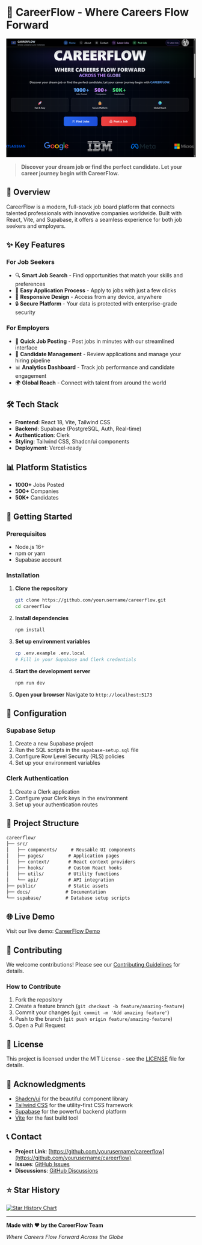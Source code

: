 # 🚀 CareerFlow - Where Careers Flow Forward

![CareerFlow Demo](public/CareerFlow%20demo%20img.png)

> **Discover your dream job or find the perfect candidate. Let your career journey begin with CareerFlow.**

## 🌟 Overview

CareerFlow is a modern, full-stack job board platform that connects talented professionals with innovative companies worldwide. Built with React, Vite, and Supabase, it offers a seamless experience for both job seekers and employers.

## ✨ Key Features

### For Job Seekers
- 🔍 **Smart Job Search** - Find opportunities that match your skills and preferences
- 💼 **Easy Application Process** - Apply to jobs with just a few clicks
- 📱 **Responsive Design** - Access from any device, anywhere
- 🔒 **Secure Platform** - Your data is protected with enterprise-grade security

### For Employers
- 🚀 **Quick Job Posting** - Post jobs in minutes with our streamlined interface
- 👥 **Candidate Management** - Review applications and manage your hiring pipeline
- 📊 **Analytics Dashboard** - Track job performance and candidate engagement
- 🌍 **Global Reach** - Connect with talent from around the world

## 🛠️ Tech Stack

- **Frontend**: React 18, Vite, Tailwind CSS
- **Backend**: Supabase (PostgreSQL, Auth, Real-time)
- **Authentication**: Clerk
- **Styling**: Tailwind CSS, Shadcn/ui components
- **Deployment**: Vercel-ready

## 📊 Platform Statistics

- **1000+** Jobs Posted
- **500+** Companies
- **50K+** Candidates

## 🚀 Getting Started

### Prerequisites
- Node.js 16+ 
- npm or yarn
- Supabase account

### Installation

1. **Clone the repository**
   ```bash
   git clone https://github.com/yourusername/careerflow.git
   cd careerflow
   ```

2. **Install dependencies**
   ```bash
   npm install
   ```

3. **Set up environment variables**
   ```bash
   cp .env.example .env.local
   # Fill in your Supabase and Clerk credentials
   ```

4. **Start the development server**
   ```bash
   npm run dev
   ```

5. **Open your browser**
   Navigate to `http://localhost:5173`

## 🔧 Configuration

### Supabase Setup
1. Create a new Supabase project
2. Run the SQL scripts in the `supabase-setup.sql` file
3. Configure Row Level Security (RLS) policies
4. Set up your environment variables

### Clerk Authentication
1. Create a Clerk application
2. Configure your Clerk keys in the environment
3. Set up your authentication routes

## 📁 Project Structure

```
careerflow/
├── src/
│   ├── components/     # Reusable UI components
│   ├── pages/         # Application pages
│   ├── context/       # React context providers
│   ├── hooks/         # Custom React hooks
│   ├── utils/         # Utility functions
│   └── api/           # API integration
├── public/            # Static assets
├── docs/             # Documentation
└── supabase/         # Database setup scripts
```

## 🌐 Live Demo

Visit our live demo: [CareerFlow Demo](https://your-demo-url.com)

## 🤝 Contributing

We welcome contributions! Please see our [Contributing Guidelines](CONTRIBUTING.md) for details.

### How to Contribute
1. Fork the repository
2. Create a feature branch (`git checkout -b feature/amazing-feature`)
3. Commit your changes (`git commit -m 'Add amazing feature'`)
4. Push to the branch (`git push origin feature/amazing-feature`)
5. Open a Pull Request

## 📝 License

This project is licensed under the MIT License - see the [LICENSE](LICENSE) file for details.

## 🙏 Acknowledgments

- [Shadcn/ui](https://ui.shadcn.com/) for the beautiful component library
- [Tailwind CSS](https://tailwindcss.com/) for the utility-first CSS framework
- [Supabase](https://supabase.com/) for the powerful backend platform
- [Vite](https://vitejs.dev/) for the fast build tool

## 📞 Contact

- **Project Link**: [https://github.com/yourusername/careerflow](https://github.com/yourusername/careerflow)
- **Issues**: [GitHub Issues](https://github.com/yourusername/careerflow/issues)
- **Discussions**: [GitHub Discussions](https://github.com/yourusername/careerflow/discussions)

## ⭐ Star History

[![Star History Chart](https://api.star-history.com/svg?repos=yourusername/careerflow&type=Date)](https://star-history.com/#yourusername/careerflow&Date)

---

**Made with ❤️ by the CareerFlow Team**

*Where Careers Flow Forward Across the Globe*
